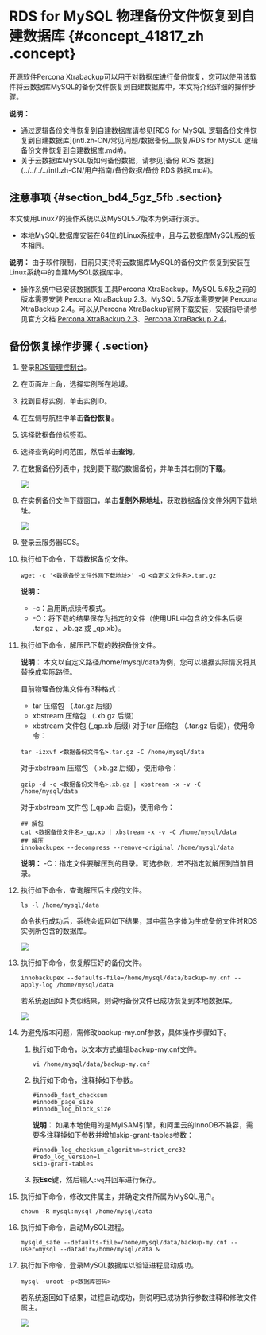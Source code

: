# RDS for MySQL 物理备份文件恢复到自建数据库 {#concept_41817_zh .concept}

开源软件Percona Xtrabackup可以用于对数据库进行备份恢复，您可以使用该软件将云数据库MySQL的备份文件恢复到自建数据库中，本文将介绍详细的操作步骤。

**说明：** 

-   通过逻辑备份文件恢复到自建数据库请参见[RDS for MySQL 逻辑备份文件恢复到自建数据库](intl.zh-CN/常见问题/数据备份__恢复/RDS for MySQL 逻辑备份文件恢复到自建数据库.md#)。
-   关于云数据库MySQL版如何备份数据，请参见[备份 RDS 数据](../../../../intl.zh-CN/用户指南/备份数据/备份 RDS 数据.md#)。

## 注意事项 {#section_bd4_5gz_5fb .section}

本文使用Linux7的操作系统以及MySQL5.7版本为例进行演示。

-   本地MySQL数据库安装在64位的Linux系统中，且与云数据库MySQL版的版本相同。

**说明：** 由于软件限制，目前只支持将云数据库MySQL的备份文件恢复到安装在Linux系统中的自建MySQL数据库中。

-   操作系统中已安装数据恢复工具Percona XtraBackup。MySQL 5.6及之前的版本需要安装 Percona XtraBackup 2.3。MySQL 5.7版本需要安装 Percona XtraBackup 2.4。可以从Percona XtraBackup官网下载安装，安装指导请参见官方文档 [Percona XtraBackup 2.3](https://www.percona.com/doc/percona-xtrabackup/2.3/installation.html)、[Percona XtraBackup 2.4](https://www.percona.com/doc/percona-xtrabackup/2.4/installation.html)。

## 备份恢复操作步骤 { .section}

1.  登录[RDS管理控制台](https://rds.console.aliyun.com)。
2.  在页面左上角，选择实例所在地域。
3.  找到目标实例，单击实例ID。
4.  在左侧导航栏中单击**备份恢复**。
5.  选择数据备份标签页。
6.  选择查询的时间范围，然后单击**查询**。
7.  在数据备份列表中，找到要下载的数据备份，并单击其右侧的**下载**。

    ![](http://docs-aliyun.cn-hangzhou.oss.aliyun-inc.com/assets/pic/41817/cn_zh/1501083530582/%E4%B8%8B%E8%BD%BD%E6%95%B0%E6%8D%AE%E5%A4%87%E4%BB%BD.png)

8.  在实例备份文件下载窗口，单击**复制外网地址**，获取数据备份文件外网下载地址。

    ![](http://docs-aliyun.cn-hangzhou.oss.aliyun-inc.com/assets/pic/41817/cn_zh/1501083680218/%E5%A4%8D%E5%88%B6%E5%A4%96%E7%BD%91%E4%B8%8B%E8%BD%BD%E5%9C%B0%E5%9D%80.png)

9.  登录云服务器ECS。
10. 执行如下命令，下载数据备份文件。

    ```
    wget -c '<数据备份文件外网下载地址>' -O <自定义文件名>.tar.gz
    
    ```

    **说明：** 

    -   -c：启用断点续传模式。
    -   -O：将下载的结果保存为指定的文件（使用URL中包含的文件名后缀 .tar.gz 、.xb.gz 或 \_qp.xb）。
11. 执行如下命令，解压已下载的数据备份文件。

    **说明：** 本文以自定义路径/home/mysql/data为例，您可以根据实际情况将其替换成实际路径。

    目前物理备份集文件有3种格式：

    -   tar 压缩包 （.tar.gz 后缀）
    -   xbstream 压缩包 （.xb.gz 后缀）
    -   xbstream 文件包 \(\_qp.xb 后缀\)
    对于tar 压缩包 （.tar.gz 后缀），使用命令：

    ```
    tar -izxvf <数据备份文件名>.tar.gz -C /home/mysql/data
    ```

    对于xbstream 压缩包 （.xb.gz 后缀），使用命令：

    ```
    gzip -d -c <数据备份文件名>.xb.gz | xbstream -x -v -C /home/mysql/data
    ```

    对于xbstream 文件包 \(\_qp.xb 后缀\)，使用命令：

    ```
    ## 解包
    cat <数据备份文件名>_qp.xb | xbstream -x -v -C /home/mysql/data
    ## 解压
    innobackupex --decompress --remove-original /home/mysql/data
    ```

    **说明：** -C：指定文件要解压到的目录。可选参数，若不指定就解压到当前目录。

12. 执行如下命令，查询解压后生成的文件。

    ```
    ls -l /home/mysql/data
    
    ```

    命令执行成功后，系统会返回如下结果，其中蓝色字体为生成备份文件时RDS实例所包含的数据库。

    ![](http://docs-aliyun.cn-hangzhou.oss.aliyun-inc.com/assets/pic/41817/cn_zh/1500456508697/%E6%9F%A5%E7%9C%8B%E8%A7%A3%E5%8E%8B%E6%96%87%E4%BB%B6.jpg)

13. 执行如下命令，恢复解压好的备份文件。

    ```
    innobackupex --defaults-file=/home/mysql/data/backup-my.cnf --apply-log /home/mysql/data
    
    ```

    若系统返回如下类似结果，则说明备份文件已成功恢复到本地数据库。

    ![](http://docs-aliyun.cn-hangzhou.oss.aliyun-inc.com/assets/pic/41817/cn_zh/1500455730336/%E6%81%A2%E5%A4%8D%E6%88%90%E5%8A%9F.jpg)

14. 为避免版本问题，需修改backup-my.cnf参数，具体操作步骤如下。
    1.  执行如下命令，以文本方式编辑backup-my.cnf文件。

        ```
        vi /home/mysql/data/backup-my.cnf
        
        ```

    2.  执行如下命令，注释掉如下参数。

        ```language-bash
        #innodb_fast_checksum
        #innodb_page_size
        #innodb_log_block_size
        
        ```

        **说明：** 如果本地使用的是MyISAM引擎，和阿里云的InnoDB不兼容，需要多注释掉如下参数并增加skip-grant-tables参数：

        ```
        #innodb_log_checksum_algorithm=strict_crc32
        #redo_log_version=1
        skip-grant-tables
        ```

    3.  按**Esc**键，然后输入`:wq`并回车进行保存。
15. 执行如下命令，修改文件属主，并确定文件所属为MySQL用户。

    ```language-bash
    chown -R mysql:mysql /home/mysql/data
    
    ```

16. 执行如下命令，启动MySQL进程。

    ```
    mysqld_safe --defaults-file=/home/mysql/data/backup-my.cnf --user=mysql --datadir=/home/mysql/data &
    
    ```

17. 执行如下命令，登录MySQL数据库以验证进程启动成功。

    ```
    mysql -uroot -p<数据库密码>
    
    ```

    若系统返回如下结果，进程启动成功，则说明已成功执行参数注释和修改文件属主。

    ![](http://docs-aliyun.cn-hangzhou.oss.aliyun-inc.com/assets/pic/41817/cn_zh/1500458262047/%E5%90%AF%E5%8A%A8%E6%88%90%E5%8A%9F.jpg)


